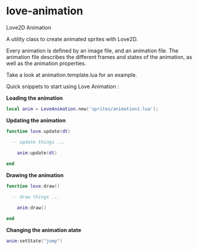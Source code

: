 love-animation
==============

Love2D Animation


A utility class to create animated sprites with Love2D.

Every animation is defined by an image file, and an animation file.
The animation file describes the different frames and states of the animation, as well as the animation properties.

Take a look at animation.template.lua for an example.

Quick snippets to start using Love Animation : 

**Loading the animation**
```lua
local anim = LoveAnimation.new('sprites/animation1.lua');
```

**Updating the animation**
```lua
function love.update(dt)

  -- update things ...
  
	anim:update(dt)

end
```

**Drawing the animation**
```lua
function love.draw()

  -- draw things ...

	anim:draw()

end
```

**Changing the animation atate**
```lua
anim:setState("jump")
```
